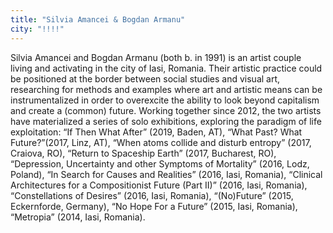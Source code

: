 ```yaml
---
title: "Silvia Amancei & Bogdan Armanu"
city: "!!!!"
---
```


Silvia Amancei and Bogdan Armanu (both b. in 1991) is an artist couple living and activating in the city of Iasi, Romania. Their artistic practice could be positioned at the border between social studies and visual art, researching for methods and examples where art and artistic means can be instrumentalized in order to overexcite the ability to look beyond capitalism and create a (common) future.
Working together since 2012, the two artists have materialized a series of solo exhibitions, exploring the paradigm of life exploitation: “If Then What After” (2019, Baden, AT), “What Past? What Future?”(2017, Linz, AT), “When atoms collide and disturb entropy” (2017, Craiova, RO), “Return to Spaceship Earth” (2017, Bucharest, RO), “Depression, Uncertainty and other Symptoms of Mortality” (2016, Lodz, Poland), “In Search for Causes and Realities” (2016, Iasi, Romania), “Clinical Architectures for a Compositionist Future (Part II)” (2016, Iasi, Romania), “Constellations of Desires” (2016, Iasi, Romania), “(No)Future” (2015, Eckernforde, Germany), “No Hope For a Future” (2015, Iasi, Romania), “Metropia” (2014, Iasi, Romania).
